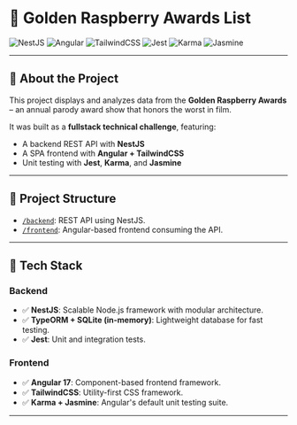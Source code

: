 # 🍇 Golden Raspberry Awards List

![NestJS](https://img.shields.io/badge/NestJS-E0234E?style=for-the-badge&logo=nestjs&logoColor=white)
![Angular](https://img.shields.io/badge/Angular-DD0031?style=for-the-badge&logo=angular&logoColor=white)
![TailwindCSS](https://img.shields.io/badge/TailwindCSS-38B2AC?style=for-the-badge&logo=tailwind-css&logoColor=white)
![Jest](https://img.shields.io/badge/Jest-C21325?style=for-the-badge&logo=jest&logoColor=white)
![Karma](https://img.shields.io/badge/Karma-593D88?style=for-the-badge)
![Jasmine](https://img.shields.io/badge/Jasmine-8A4182?style=for-the-badge)

---

## 📌 About the Project

This project displays and analyzes data from the **Golden Raspberry Awards** – an annual parody award show that honors the worst in film.

It was built as a **fullstack technical challenge**, featuring:

- A backend REST API with **NestJS**
- A SPA frontend with **Angular + TailwindCSS**
- Unit testing with **Jest**, **Karma**, and **Jasmine**

---

## 📁 Project Structure

- [`/backend`](./backend): REST API using NestJS.
- [`/frontend`](./frontend): Angular-based frontend consuming the API.

---

## 🚀 Tech Stack

### Backend
- ✅ **NestJS**: Scalable Node.js framework with modular architecture.
- ✅ **TypeORM + SQLite (in-memory)**: Lightweight database for fast testing.
- ✅ **Jest**: Unit and integration tests.

### Frontend
- ✅ **Angular 17**: Component-based frontend framework.
- ✅ **TailwindCSS**: Utility-first CSS framework.
- ✅ **Karma + Jasmine**: Angular's default unit testing suite.

---